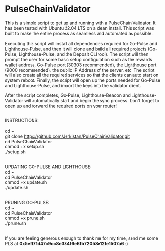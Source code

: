 # PulseChainValidator

This is a simple script to get up and running with a PulseChain Validator.  It has been tested with Ubuntu 22.04 LTS on a clean install.  This script was built to make the entire process as seamless and automated as possible.  
<br>
Executing this script will install all dependencies required for Go-Pulse and Lighthouse-Pulse, and then it will clone and build all required projects (Go-Pulse, Lighthouse-Pulse, and the Deposit CLI tool).  The script will then prompt the user for some basic setup configuration such as the rewards wallet address, Go-Pulse port (30303 recommended), the Lighthouse port (9000 recommended), the public IP Address of the server, etc.  The script will also create all the required services so that the clients can auto start on system reboot. Finally, the script will open up the ports needed for Go-Pulse and Lighthouse-Pulse, and import the keys into the validator client.
<br>

After the script completes, Go-Pulse, Lighthouse-Beacon and Lighthouse-Validator will automatically start and begin the sync process.  Don't forget to open up and forward the required ports on your router!
<br>
<br>

INSTRUCTIONS:
<br>
<br>
cd ~
<br>
git clone https://github.com/Jerkistan/PulseChainValidator.git
<br>
cd PulseChainValidator
<br>
chmod +x setup.sh
<br>
./setup.sh
<br>
<br>

UPDATING GO-PULSE AND LIGHTHOUSE:
<br>
cd ~
<br>
cd PulseChainValidator
<br>
chmod +x update.sh
<br>
./update.sh
<br>
<br>

PRUNING GO-PULSE:
<br>
cd ~
<br>
cd PulseChainValidator
<br>
chmod +x prune.sh
<br>
./prune.sh
<br>
<br>

If you are feeling generous enough to thank me for my time, send me some PLS at <b>0x5eff71d47c9cc8e384f6e6fb72058e12fe1507a6</b> :)
